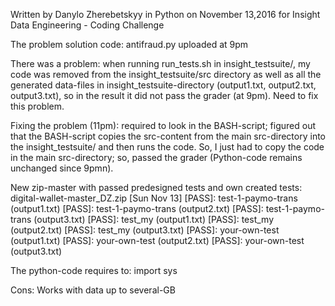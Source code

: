 Written by Danylo Zherebetskyy in Python on November 13,2016 for Insight Data Engineering - Coding Challenge

The problem solution code: antifraud.py uploaded at 9pm

There was a problem: when running run_tests.sh in insight_testsuite/, my code was removed from the insight_testsuite/src directory as well as all the generated data-files in insight_testsuite-directory (output1.txt, output2.txt, output3.txt), so in the result it did not pass the grader (at 9pm). Need to fix this problem.

Fixing the problem (11pm): required to look in the BASH-script; figured out that the BASH-script copies the src-content from the main src-directory into the insight_testsuite/ and then runs the code. So, I just had to copy the code in the main src-directory; so, passed the grader (Python-code remains unchanged since 9pmn).

New zip-master with passed predesigned tests and own created tests: digital-wallet-master_DZ.zip [Sun Nov 13]
[PASS]: test-1-paymo-trans (output1.txt)
[PASS]: test-1-paymo-trans (output2.txt)
[PASS]: test-1-paymo-trans (output3.txt)
[PASS]: test_my (output1.txt)
[PASS]: test_my (output2.txt)
[PASS]: test_my (output3.txt)
[PASS]: your-own-test (output1.txt)
[PASS]: your-own-test (output2.txt)
[PASS]: your-own-test (output3.txt)


The python-code requires to: import sys

Cons: Works with data up to several-GB

